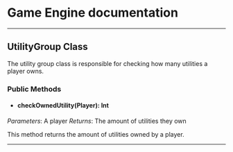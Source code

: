 # Game Engine documentation
---

## UtilityGroup Class

The utility group class is responsible for checking how many utilities a player owns. 

### Public Methods 

- #### checkOwnedUtility(Player): Int
*Parameters*: A player
*Returns*: The amount of utilities they own

This method returns the amount of utilities owned by a player. 

---